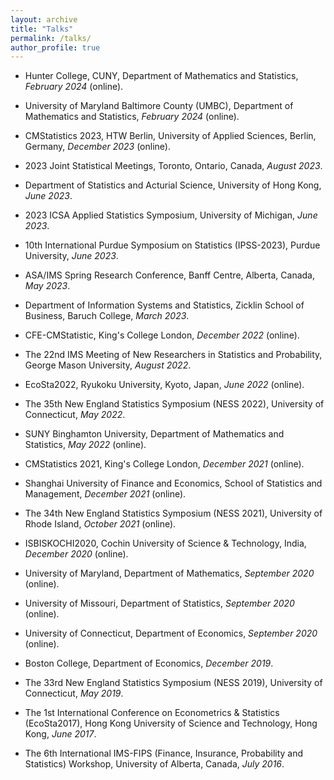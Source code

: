 ```yaml
---
layout: archive
title: "Talks"
permalink: /talks/
author_profile: true
---
```


- Hunter College, CUNY, Department of Mathematics and Statistics, *February 2024* (online). 

- University of Maryland Baltimore County (UMBC), Department of Mathematics and Statistics, *February 2024* (online). 

- CMStatistics 2023, HTW Berlin, University of Applied Sciences, Berlin, Germany, *December 2023*  (online). 

- 2023 Joint Statistical Meetings, Toronto, Ontario, Canada, *August 2023*.

- Department of Statistics and Acturial Science, University of Hong Kong, *June 2023*.

- 2023 ICSA Applied Statistics Symposium, University of Michigan, *June 2023*.		

- 10th International Purdue Symposium on Statistics (IPSS-2023), Purdue University, *June 2023*.

- ASA/IMS Spring Research Conference, Banff Centre, Alberta, Canada, *May 2023*.

- Department of Information Systems and Statistics, Zicklin School of Business, Baruch College, *March 2023*.

- CFE-CMStatistic, King's College London,  *December 2022* (online).		

- The 22nd IMS Meeting of New Researchers in Statistics and Probability, George Mason University, *August 2022*.

- EcoSta2022, Ryukoku University, Kyoto, Japan, *June 2022* (online). 

- The 35th New England Statistics Symposium (NESS 2022), University of Connecticut, *May 2022*.

- SUNY Binghamton University, Department of Mathematics and Statistics, *May 2022* (online).  

- CMStatistics 2021, King's College London, *December 2021*  (online).

- Shanghai University of Finance and Economics, School of Statistics and Management, *December 2021*  (online).

- The 34th New England Statistics Symposium (NESS 2021), University of Rhode Island, *October 2021* (online). 

- ISBISKOCHI2020, Cochin University of Science \& Technology, India, *December 2020* (online).

- University of Maryland, Department of Mathematics, *September 2020* (online). 	

- University of Missouri, Department of Statistics, *September 2020* (online). 

- University of Connecticut, Department of Economics, *September 2020* (online).

- Boston College, Department of Economics, *December 2019*. 

- The 33rd New England Statistics Symposium (NESS 2019), University of Connecticut, *May 2019*.

- The 1st International Conference on Econometrics \& Statistics (EcoSta2017), Hong Kong University of Science and Technology, Hong Kong, *June 2017*. 

- The 6th International IMS-FIPS (Finance, Insurance, Probability and Statistics) Workshop, University of Alberta, Canada, *July 2016*. 